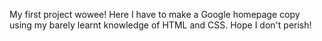 My first project wowee! Here I have to make a Google homepage copy using my barely learnt knowledge of HTML and CSS. Hope I don't perish!